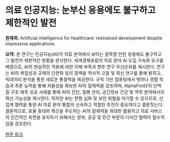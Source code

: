 # 의료 인공지능: 눈부신 응용에도 불구하고 제한적인 발전

**원제목:** Artificial intelligence for healthcare: restrained development despite impressive applications

**요약:** 본 연구는 인공지능(AI)이 의료 분야에서 보이는 괄목할 만한 응용에도 불구하고 그 발전이 제한적인 현황을 분석한다.  세계경제포럼의 의료 분야 AI 도입 가속화 요구를 배경으로,  AI의 현실적인 적용에 대한 이해 부족과 향후 연구 우선순위를 제시한다.  연구는 AI의 복잡성과 규제의 단편화 등의 장벽을 역사적 고찰 및 최신 연구를 통해 밝히고, 빅데이터 분석을 통한 새로운 통찰력을 제공한다.  규칙 기반 컴퓨팅에서 벗어나 경험 학습과 추론 능력을 통해 자율성을 확보한 AI의 잠재력을 강조하며, AlphaFold2의 단백질 구조 예측 성공 사례를 통해 AI의 진단, 질병 관리, 공간정보 건강 및 역학 분야에서의 혁신 가능성을 제시한다.  하지만 AI는 편향 심화 및 보안 위협을 야기할 수 있으므로,  산업계 협력을 통한 AI 의료 분야 통합의 신속하고 적절한 추진이 중요하다고 결론짓는다.  결론적으로, 효율 증대와 혁신을 주도하는 AI의 잠재력을 최대한 활용하고 의료 서비스의 인간적인 측면을 유지하기 위해서는 정부, 공공 및 민간 부문의 다자간 협력이 필수적임을 강조한다.

[원문 링크](https://idpjournal.biomedcentral.com/articles/10.1186/s40249-025-01339-z)
